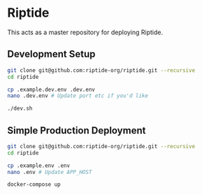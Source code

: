 # Riptide

This acts as a master repository for deploying Riptide.

## Development Setup

```sh
git clone git@github.com:riptide-org/riptide.git --recursive
cd riptide

cp .example.dev.env .dev.env
nano .dev.env # Update port etc if you'd like

./dev.sh
```

## Simple Production Deployment

```sh
git clone git@github.com:riptide-org/riptide.git --recursive
cd riptide

cp .example.env .env
nano .env # Update APP_HOST

docker-compose up
```
